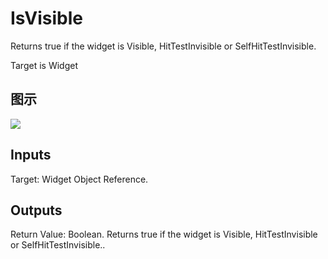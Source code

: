 # IsVisible

Returns true if the widget is Visible, HitTestInvisible or SelfHitTestInvisible.

Target is Widget

## 图示

![]($-20221218-21352101.png)

## Inputs

Target: Widget Object Reference.  

## Outputs

Return Value: Boolean. Returns true if the widget is Visible, HitTestInvisible or SelfHitTestInvisible..

